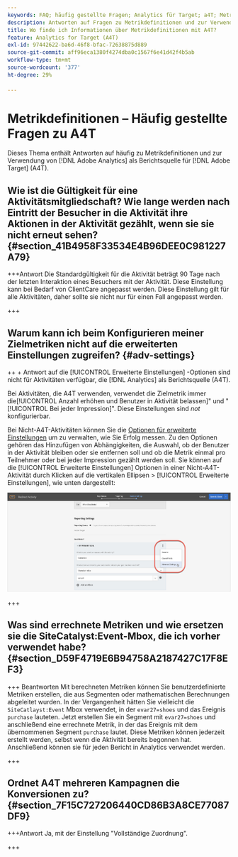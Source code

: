 ```yaml
---
keywords: FAQ; häufig gestellte Fragen; Analytics für Target; a4T; Metrik; Metrikdefinitionen
description: Antworten auf Fragen zu Metrikdefinitionen und zur Verwendung von Analytics für [!DNL Target] (A4T). Mit A4T können Sie Analytics-Reporting mit Adobe verwenden [!DNL Target] Aktivitäten.
title: Wo finde ich Informationen über Metrikdefinitionen mit A4T?
feature: Analytics for Target (A4T)
exl-id: 97442622-ba6d-46f8-bfac-72638875d889
source-git-commit: aff96eca1380f4274dba0c1567f6e41d42f4b5ab
workflow-type: tm+mt
source-wordcount: '377'
ht-degree: 29%

---
```


# Metrikdefinitionen – Häufig gestellte Fragen zu A4T

Dieses Thema enthält Antworten auf häufig zu Metrikdefinitionen und zur Verwendung von [!DNL Adobe Analytics] als Berichtsquelle für [!DNL Adobe Target] (A4T).

## Wie ist die Gültigkeit für eine Aktivitätsmitgliedschaft? Wie lange werden nach Eintritt der Besucher in die Aktivität ihre Aktionen in der Aktivität gezählt, wenn sie sie nicht erneut sehen? {#section_41B4958F33534E4B96DEE0C981227A79}

+++Antwort Die Standardgültigkeit für die Aktivität beträgt 90 Tage nach der letzten Interaktion eines Besuchers mit der Aktivität. Diese Einstellung kann bei Bedarf von ClientCare angepasst werden. Diese Einstellung gilt für alle Aktivitäten, daher sollte sie nicht nur für einen Fall angepasst werden.

+++

## Warum kann ich beim Konfigurieren meiner Zielmetriken nicht auf die erweiterten Einstellungen zugreifen? {#adv-settings}

++ + Antwort auf die [!UICONTROL Erweiterte Einstellungen] -Optionen sind nicht für Aktivitäten verfügbar, die [!DNL Analytics] als Berichtsquelle (A4T).

Bei Aktivitäten, die A4T verwenden, verwendet die Zielmetrik immer die[!UICONTROL Anzahl erhöhen und Benutzer in Aktivität belassen]&quot; und &quot;[!UICONTROL Bei jeder Impression]&quot;. Diese Einstellungen sind *not* konfigurierbar.

Bei Nicht-A4T-Aktivitäten können Sie die [Optionen für erweiterte Einstellungen](/help/main/c-activities/r-success-metrics/success-metrics.md#section_7CE95A2FA8F5438E936C365A6D43BC5B) um zu verwalten, wie Sie Erfolg messen. Zu den Optionen gehören das Hinzufügen von Abhängigkeiten, die Auswahl, ob der Benutzer in der Aktivität bleiben oder sie entfernen soll und ob die Metrik einmal pro Teilnehmer oder bei jeder Impression gezählt werden soll. Sie können auf die [!UICONTROL Erweiterte Einstellungen] Optionen in einer Nicht-A4T-Aktivität durch Klicken auf die vertikalen Ellipsen > [!UICONTROL Erweiterte Einstellungen], wie unten dargestellt:

![Erweiterte Einstellungen](/help/main/c-activities/r-success-metrics/assets/advanced-settings.png)

+++

## Was sind errechnete Metriken und wie ersetzen sie die SiteCatalyst:Event-Mbox, die ich vorher verwendet habe?  {#section_D59F4719E6B94758A2187427C17F8EF3}

+++ Beantworten Mit berechneten Metriken können Sie benutzerdefinierte Metriken erstellen, die aus Segmenten oder mathematischen Berechnungen abgeleitet wurden. In der Vergangenheit hätten Sie vielleicht die `SiteCatlayst:Event` Mbox verwendet, in der `evar27=shoes` und das Ereignis `purchase` lauteten. Jetzt erstellen Sie ein Segment mit `evar27=shoes` und anschließend eine errechnete Metrik, in der das Ereignis mit dem übernommenen Segment `purchase` lautet. Diese Metriken können jederzeit erstellt werden, selbst wenn die Aktivität bereits begonnen hat. Anschließend können sie für jeden Bericht in Analytics verwendet werden.

+++

## Ordnet A4T mehreren Kampagnen die Konversionen zu?  {#section_7F15C727206440CD86B3A8CE77087DF9}

+++Antwort Ja, mit der Einstellung &quot;Vollständige Zuordnung&quot;.

+++